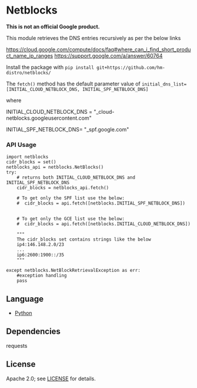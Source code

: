 # Netblocks

**This is not an official Google product.**

This module retrieves the DNS entries recursively as per the below links

https://cloud.google.com/compute/docs/faq#where_can_i_find_short_product_name_ip_ranges
https://support.google.com/a/answer/60764

Install the package with `pip install git+https://github.com/hm-distro/netblocks/`

The `fetch()` method has the default parameter value of `initial_dns_list=[INITIAL_CLOUD_NETBLOCK_DNS, INITIAL_SPF_NETBLOCK_DNS]`

where 


INITIAL_CLOUD_NETBLOCK_DNS = "_cloud-netblocks.googleusercontent.com"

INITIAL_SPF_NETBLOCK_DNS= "_spf.google.com"

### API Usage

    import netblocks
    cidr_blocks = set()
    netblocks_api = netblocks.NetBlocks()
    try:
        # returns both INITIAL_CLOUD_NETBLOCK_DNS and INITIAL_SPF_NETBLOCK_DNS
        cidr_blocks = netblocks_api.fetch()
        
        # To get only the SPF list use the below:
        #  cidr_blocks = api.fetch([netblocks.INITIAL_SPF_NETBLOCK_DNS])
 
        
        # To get only the GCE list use the below:
        #  cidr_blocks = api.fetch([netblocks.INITIAL_CLOUD_NETBLOCK_DNS]) 
        
        """
        The cidr_blocks set contains strings like the below
        ip4:146.148.2.0/23
        ...
        ip6:2600:1900::/35
        """
        
    except netblocks.NetBlockRetrievalException as err:
        #exception handling
        pass

## Language
- [Python](https://www.python.org/)

## Dependencies
requests

## License
Apache 2.0; see [LICENSE](LICENSE) for details.
